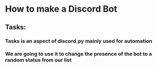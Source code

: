 # How to make a Discord Bot

## Tasks:
### Tasks is an aspect of discord.py mainly used for automation
### We are going to use it to change the presence of the bot to a random status from our list
